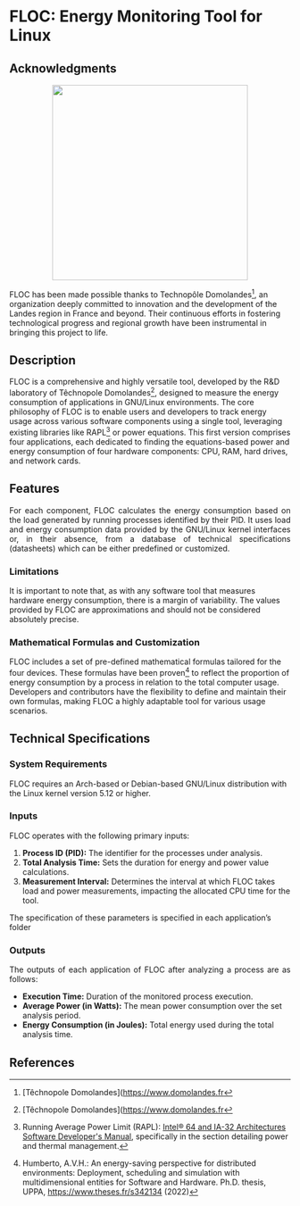 # FLOC: Energy Monitoring Tool for Linux

## Acknowledgments

<p align="center">  
<img src="https://github.com/hhumbertoAv/FLOC/assets/6061953/35039ac7-ea45-4c1b-9bc6-8a1f261a2bb0" width="350"/>
</p>

FLOC has been made possible thanks to Technopôle Domolandes[^1], an organization deeply committed to innovation and the development of the Landes region in France and beyond. Their continuous efforts in fostering technological progress and regional growth have been instrumental in bringing this project to life.

## Description
FLOC is a comprehensive and highly versatile tool, developed by the R&D laboratory of Têchnopole Domolandes[^1], designed to measure the energy consumption of applications in GNU/Linux environments. The core philosophy of FLOC is to enable users and developers to track energy usage across various software components using a single tool, leveraging existing libraries like RAPL[^2] or power equations. This first version comprises four applications, each dedicated to finding the equations-based power and energy consumption of four hardware components: CPU, RAM, hard drives, and network cards.


## Features
<p align="justify">
For each component, FLOC calculates the energy consumption based on the load generated by running processes identified by their PID. It uses load and energy consumption data provided by the GNU/Linux kernel interfaces or, in their absence, from a database of technical specifications (datasheets) which can be either predefined or customized. 
</p>

### Limitations

It is important to note that, as with any software tool that measures hardware energy consumption, there is a margin of variability. The values provided by FLOC are approximations and should not be considered absolutely precise.



### Mathematical Formulas and Customization
FLOC includes a set of pre-defined mathematical formulas tailored for the four devices. These formulas have been proven[^3] to reflect the proportion of energy consumption by a process in relation to the total computer usage. Developers and contributors have the flexibility to define and maintain their own formulas, making FLOC a highly adaptable tool for various usage scenarios.


## Technical Specifications

### System Requirements
FLOC requires an Arch-based or Debian-based GNU/Linux distribution with the Linux kernel version 5.12 or higher. 

### Inputs
<p align="justify">
FLOC operates with the following primary inputs:

1. **Process ID (PID):** The identifier for the processes under analysis.
2. **Total Analysis Time:** Sets the duration for energy and power value calculations.
3. **Measurement Interval:** Determines the interval at which FLOC takes load and power measurements, impacting the allocated CPU time for the tool.

The specification of these parameters is specified in each application’s folder
</p>

### Outputs
<p align="justify">
The outputs of each application of FLOC after analyzing a process are as follows:

- **Execution Time:** Duration of the monitored process execution.
- **Average Power (in Watts):** The mean power consumption over the set analysis period.
- **Energy Consumption (in Joules):** Total energy used during the total analysis time.
</p>


## References
[^1]: [Têchnopole Domolandes](https://www.domolandes.fr
[^2]: Running Average Power Limit (RAPL): [Intel® 64 and IA-32 Architectures Software Developer's Manual](https://www.intel.com/content/www/us/en/developer/articles/technical/intel-sdm.html), specifically in the section detailing power and thermal management.
[^3]: Humberto, A.V.H.: An energy-saving perspective for distributed environments:
Deployment, scheduling and simulation with multidimensional entities for Software and Hardware. Ph.D. thesis, UPPA, https://www.theses.fr/s342134 (2022)
